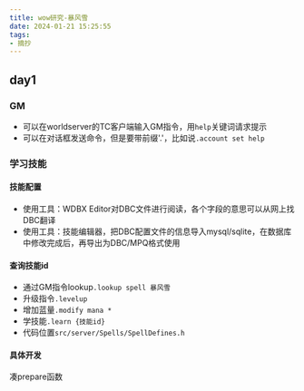 ```yaml
---
title: wow研究-暴风雪
date: 2024-01-21 15:25:55
tags:
- 摘抄
---
```


## day1

### GM
- 可以在worldserver的TC客户端输入GM指令，用`help`关键词请求提示
- 可以在对话框发送命令，但是要带前缀'.'，比如说`.account set help`

### 学习技能
#### 技能配置
- 使用工具：WDBX Editor对DBC文件进行阅读，各个字段的意思可以从网上找DBC翻译
- 使用工具：技能编辑器，把DBC配置文件的信息导入mysql/sqlite，在数据库中修改完成后，再导出为DBC/MPQ格式使用
#### 查询技能id
- 通过GM指令lookup```.lookup spell 暴风雪```
- 升级指令```.levelup```
- 增加蓝量```.modify mana *```
- 学技能```.learn {技能id}```
- 代码位置```src/server/Spells/SpellDefines.h```

#### 具体开发
凑prepare函数